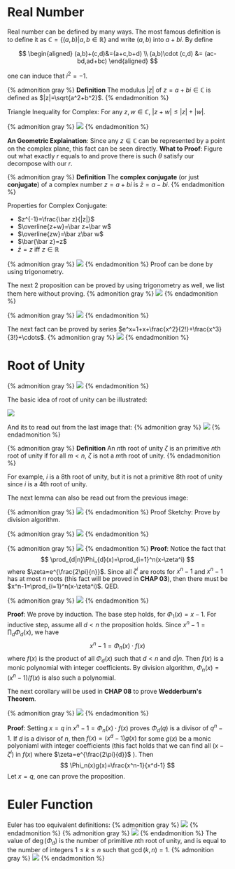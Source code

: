 # Real Number 

Real number can be defined by many ways. The most famous definition is to define it as $\mathbb C=\{(a,b)|a,b\in\mathbb R\}$ and write $(a,b)$ into $a+bi$. By define

$$
\begin{aligned}
(a,b)+(c,d)&=(a+c,b+d) \\
(a,b)\cdot (c,d) &= (ac-bd,ad+bc)
\end{aligned}
$$

 one can induce that $i^2=-1$.

{% admonition gray %}
**Definition** The modulus $|z|$ of $z=a+bi\in\mathbb C$ is defined as $|z|=\sqrt{a^2+b^2}$.
{% endadmonition %}

Triangle Inequality for Complex: For any $z,w\in\mathbb C$, $|z+w|\leq |z|+|w|$.

{% admonition gray %}
![](image-20191207194556815.png)
{% endadmonition %}

**An Geometric Explaination**: Since any $z\in\mathbb C$ can be represented by a point on the complex plane, this fact can be seen directly.
**What to Proof**: Figure out what exactly $r$ equals to and prove there is such $\theta$ satisfy our decompose with our $r$.

{% admonition gray %}
**Definition** The **complex conjugate** (or just **conjugate**) of a complex number $z=a+bi$ is $\bar z=a-bi$.
{% endadmonition %}

Properties for Complex Conjugate:

- $z^{-1}=\frac{\bar z}{|z|}$
- $\overline{z+w}=\bar z+\bar w$
- $\overline{zw}=\bar z\bar w$
- $\bar{\bar z}=z$
- $\bar z=z$ iff $z\in\mathbb R$

{% admonition gray %}
![](image-20191207195041133.png)
{% endadmonition %}
Proof can be done by using trigonometry.

The next 2 proposition can be proved by using trigonometry as well, we list them here without proving.
{% admonition gray %}
![](image-20191207195340068.png)
{% endadmonition %}

{% admonition gray %}
![](image-20191207195504131.png)
{% endadmonition %}

The next fact can be proved by series $e^x=1+x+\frac{x^2}{2!}+\frac{x^3}{3!}+\cdots$.
{% admonition gray %}
![](2image-20191207202058225.png)
{% endadmonition %}

# Root of Unity

{% admonition gray %}
![](/image-20191207202323867.png)
{% endadmonition %}

The basic idea of root of unity can be illustrated:

![](image-20191207202502001.png)

And its to read out from the last image that:
{% admonition gray %}
![](image-20191207202532737.png)
{% endadmonition %}

{% admonition gray %}
**Definition** An $n$th root of unity $\zeta$ is an primitive $n$th root of unity if for all $m<n$, $\zeta$ is not a $m$th root of unity.
{% endadmonition %}

For example, $i$ is a $8$th root of unity, but it is not a primitive $8$th root of unity since $i$ is a $4$th root of unity.

The next lemma can also be read out from the previous image:

{% admonition gray %}
![](image-20191207203029592.png)
{% endadmonition %}
Proof Sketchy: Prove by division algorithm.

{% admonition gray %}
![](image-20191207203206188.png)
{% endadmonition %}

{% admonition gray %}
![](image-20191207204139986.png)
{% endadmonition %}
**Proof**: Notice the fact that
$$
\prod_{d|n}\Phi_{d}(x)=\prod_{i=1}^n(x-\zeta^i)
$$
where $\zeta=e^{\frac{2\pi}{n}}$. Since all $\zeta^i$ are roots for $x^n-1$ and $x^n-1$ has at most $n$ roots (this fact will be proved in **CHAP 03**), then there must be $x^n-1=\prod_{i=1}^n(x-\zeta^i)$. QED.

{% admonition gray %}
![](image-20191207214936988.png)
{% endadmonition %}

**Proof**: We prove by induction. The base step holds, for $\Phi_1(x)=x-1$. For inductive step, assume all $d<n$ the proposition holds. Since $x^n-1=\prod_d \Phi_d(x)$, we have
$$
x^n-1=\Phi_n(x)\cdot f(x)
$$
where $f(x)$ is the product of all $\Phi_d(x)$ such that $d<n$ and $d|n$. Then $f(x)$ is a monic polynomial with integer coefficients. By division algorithm, $\Phi_n(x)=(x^n-1)/f(x)$ is also such a polynomial.

The next corollary will be used in **CHAP 08** to prove **Wedderburn's Theorem**.

{% admonition gray %}
![](image-20191207215609186.png)
{% endadmonition %}

**Proof**: Setting $x=q$ in $x^n-1=\Phi_n(x)\cdot f(x)$ proves $\Phi_d(q)$ is a divisor of $q^n-1$. If $d$ is a divisor of $n$, then $f(x)=(x^d-1)g(x)$ for some $g(x)$ be a monic polyoniaml with integer coefficients (this fact holds that we can find all $(x-\zeta^i)$ in $f(x)$ where $\zeta=e^{\frac{2\pi}{d}}$ ). Then
$$
\Phi_n(x)g(x)=\frac{x^n-1}{x^d-1}
$$
Let $x=q$, one can prove the proposition.

# Euler Function

Euler has too equivalent definitions: 
{% admonition gray %}
![](image-20191207212223878.png)
{% endadmonition %}
{% admonition gray %}
![](image-20191207212215759.png)
{% endadmonition %}
The value of $\deg(\Phi_d)$ is the number of primitive $n$th root of unity, and is equal to the number of integers $1\leq k\leq n$ such that $\gcd(k,n)=1$.
{% admonition gray %}
![](image-20191207212830685.png)
{% endadmonition %}